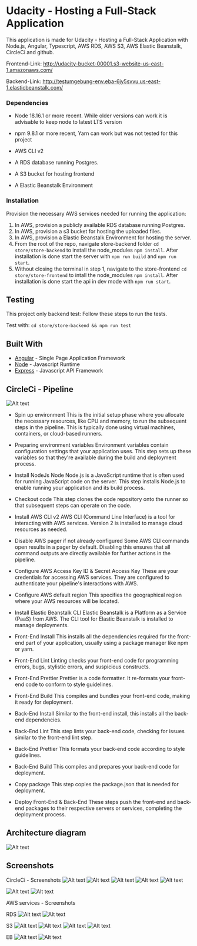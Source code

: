 # Udacity - Hosting a Full-Stack Application
This application is made for Udacity - Hosting a Full-Stack Application with Node.js, Angular, Typescript, AWS RDS, AWS S3, AWS Elastic Beanstalk, CircleCi and github.

Frontend-Link: http://udacity-bucket-00001.s3-website-us-east-1.amazonaws.com/

Backend-Link: http://testumgebung-env.eba-6jy5svvu.us-east-1.elasticbeanstalk.com/


### Dependencies

- Node 18.16.1 or more recent. While older versions can work it is advisable to keep node to latest LTS version

- npm 9.8.1 or more recent, Yarn can work but was not tested for this project

- AWS CLI v2

- A RDS database running Postgres.

- A S3 bucket for hosting frontend

- A Elastic Beanstalk Environment


### Installation

Provision the necessary AWS services needed for running the application:

1. In AWS, provision a publicly available RDS database running Postgres.
2. In AWS, provision a s3 bucket for hosting the uploaded files.
3. In AWS, provision a Elastic Beanstalk Environment for hosting the server.
4. From the root of the repo, navigate store-backend folder `cd store/store-backend` to install the node_modules `npm install`. After installation is done start the server with `npm run build` and `npm run start`.
5. Without closing the terminal in step 1, navigate to the store-frontend `cd store/store-frontend` to intall the node_modules `npm install`. After installation is done start the api in dev mode with `npm run start`.


## Testing

This project only backend test: Follow these steps to run the tests.

Test with: `cd store/store-backend && npm run test`

## Built With

- [Angular](https://angular.io/) - Single Page Application Framework
- [Node](https://nodejs.org) - Javascript Runtime
- [Express](https://expressjs.com/) - Javascript API Framework


## CircleCi - Pipeline

![Alt text](images/circleci-diagram.png)

- Spin up environment
This is the initial setup phase where you allocate the necessary resources, like CPU and memory, to run the subsequent steps in the pipeline. This is typically done using virtual machines, containers, or cloud-based runners.

- Preparing environment variables
Environment variables contain configuration settings that your application uses. This step sets up these variables so that they're available during the build and deployment process.

- Install NodeJs Node
Node.js is a JavaScript runtime that is often used for running JavaScript code on the server. This step installs Node.js to enable running your application and its build process.

- Checkout code
This step clones the code repository onto the runner so that subsequent steps can operate on the code.

- Install AWS CLI v2
AWS CLI (Command Line Interface) is a tool for interacting with AWS services. Version 2 is installed to manage cloud resources as needed.

- Disable AWS pager if not already configured
Some AWS CLI commands open results in a pager by default. Disabling this ensures that all command outputs are directly available for further actions in the pipeline.

- Configure AWS Access Key ID & Secret Access Key
These are your credentials for accessing AWS services. They are configured to authenticate your pipeline's interactions with AWS.

- Configure AWS default region
This specifies the geographical region where your AWS resources will be located.

- Install Elastic Beanstalk CLI
Elastic Beanstalk is a Platform as a Service (PaaS) from AWS. The CLI tool for Elastic Beanstalk is installed to 
manage deployments.

- Front-End Install
This installs all the dependencies required for the front-end part of your application, usually using a package manager like npm or yarn.

- Front-End Lint
Linting checks your front-end code for programming errors, bugs, stylistic errors, and suspicious constructs.

- Front-End Prettier
Prettier is a code formatter. It re-formats your front-end code to conform to style guidelines.

- Front-End Build
This compiles and bundles your front-end code, making it ready for deployment.

- Back-End Install
Similar to the front-end install, this installs all the back-end dependencies.

- Back-End Lint
This step lints your back-end code, checking for issues similar to the front-end lint step.

- Back-End Prettier
This formats your back-end code according to style guidelines.

- Back-End Build
This compiles and prepares your back-end code for deployment.

- Copy package
This step copies the package.json that is needed for deployment.

- Deploy Front-End & Back-End
These steps push the front-end and back-end packages to their respective servers or services, completing the deployment process.

## Architecture diagram

![Alt text](images/diagram-site.png)

## Screenshots

CircleCi - Screenshots
![Alt text](images/circleci1.png)
![Alt text](images/circleci2.png)
![Alt text](images/circleci3.png)
![Alt text](images/circleci4.png)
![Alt text](images/circleci5.png)

![Alt text](images/circleci6.png)
![Alt text](images/circleci7.png)

AWS services - Screenshots

RDS
![Alt text](images/rds1.png)
![Alt text](images/rds2.png)

S3
![Alt text](images/s31.png)
![Alt text](images/s32.png)
![Alt text](images/s33.png)
![Alt text](images/s34.png)

EB
![Alt text](images/eb1.png)
![Alt text](images/eb2.png)